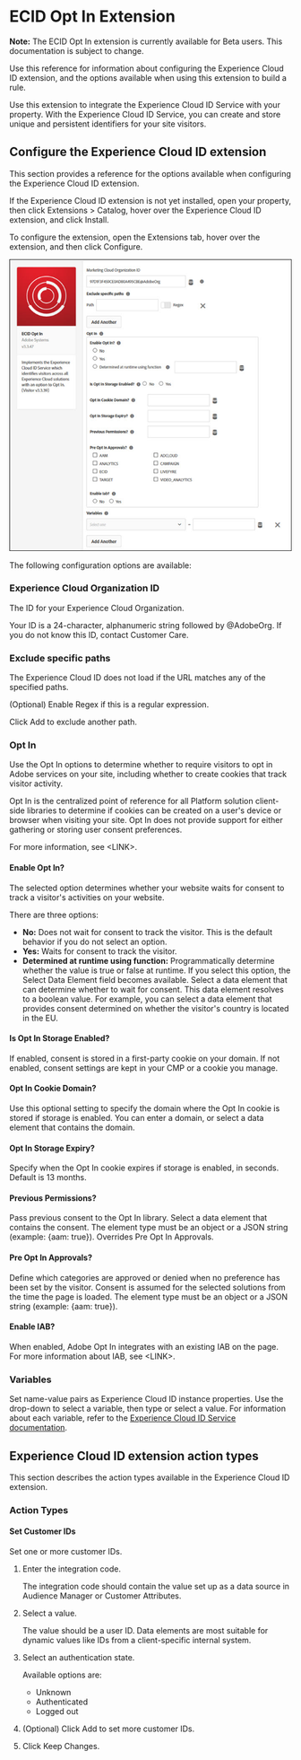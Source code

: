 # ECID Opt In Extension

**Note:** The ECID Opt In extension is currently available for Beta users. This documentation is subject to change.

Use this reference for information about configuring the Experience Cloud ID extension, and the options available when using this extension to build a rule.

Use this extension to integrate the Experience Cloud ID Service with your property. With the Experience Cloud ID Service, you can create and store unique and persistent identifiers for your site visitors.

## Configure the Experience Cloud ID extension

This section provides a reference for the options available when configuring the Experience Cloud ID extension.

If the Experience Cloud ID extension is not yet installed, open your property, then click Extensions &gt; Catalog, hover over the Experience Cloud ID extension, and click Install.

To configure the extension, open the Extensions tab, hover over the extension, and then click Configure.

![](../../.gitbook/assets/ecid-optin%20%281%29.jpg)

The following configuration options are available:

### Experience Cloud Organization ID

The ID for your Experience Cloud Organization.

Your ID is a 24-character, alphanumeric string followed by @AdobeOrg. If you do not know this ID, contact Customer Care.

### Exclude specific paths

The Experience Cloud ID does not load if the URL matches any of the specified paths.

\(Optional\) Enable Regex if this is a regular expression.

Click Add to exclude another path.

### Opt In

Use the Opt In options to determine whether to require visitors to opt in Adobe services on your site, including whether to create cookies that track visitor activity.

Opt In is the centralized point of reference for all Platform solution client-side libraries to determine if cookies can be created on a user's device or browser when visiting your site. Opt In does not provide support for either gathering or storing user consent preferences.

For more information, see &lt;LINK&gt;.

#### Enable Opt In? <a id="enable-opt-in"></a>

The selected option determines whether your website waits for consent to track a visitor's activities on your website.

There are three options:

* **No:** Does not wait for consent to track the visitor. This is the default behavior if you do not select an option.
* **Yes:** Waits for consent to track the visitor.
* **Determined at runtime using function:** Programmatically determine whether the value is true or false at runtime. If you select this option, the Select Data Element field becomes available. Select a data element that can determine whether to wait for consent. This data element resolves to a boolean value. For example, you can select a data element that provides consent determined on whether the visitor's country is located in the EU. 

#### Is Opt In Storage Enabled? <a id="is-opt-in-storage-enabled"></a>

If enabled, consent is stored in a first-party cookie on your domain. If not enabled, consent settings are kept in your CMP or a cookie you manage.

#### Opt In Cookie Domain? <a id="opt-in-cookie-domain"></a>

Use this optional setting to specify the domain where the Opt In cookie is stored if storage is enabled. You can enter a domain, or select a data element that contains the domain.

#### Opt In Storage Expiry? <a id="opt-in-storage-expiry"></a>

Specify when the Opt In cookie expires if storage is enabled, in seconds. Default is 13 months.

#### Previous Permissions? <a id="previous-permissions"></a>

Pass previous consent to the Opt In library. Select a data element that contains the consent. The element type must be an object or a JSON string \(example: {aam: true}\). Overrides Pre Opt In Approvals.

#### Pre Opt In Approvals? <a id="pre-opt-in-approvals"></a>

Define which categories are approved or denied when no preference has been set by the visitor. Consent is assumed for the selected solutions from the time the page is loaded. The element type must be an object or a JSON string \(example: {aam: true}\).

#### Enable IAB? <a id="enable-iab"></a>

When enabled, Adobe Opt In integrates with an existing IAB on the page. For more information about IAB, see &lt;LINK&gt;.

### Variables

Set name-value pairs as Experience Cloud ID instance properties. Use the drop-down to select a variable, then type or select a value. For information about each variable, refer to the [Experience Cloud ID Service documentation](https://marketing.adobe.com/resources/help/en_US/mcvid/mcvid-overview.html).

## Experience Cloud ID extension action types

This section describes the action types available in the Experience Cloud ID extension.

### Action Types

#### Set Customer IDs

Set one or more customer IDs.

1. Enter the integration code.

   The integration code should contain the value set up as a data source in Audience Manager or Customer Attributes.

2. Select a value.

   The value should be a user ID. Data elements are most suitable for dynamic values like IDs from a client-specific internal system.

3. Select an authentication state.

   Available options are:

   * Unknown
   * Authenticated
   * Logged out

4. \(Optional\) Click Add to set more customer IDs.
5. Click Keep Changes.

